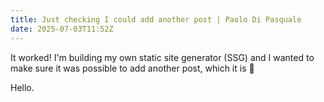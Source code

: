 ```yaml
---
title: Just checking I could add another post | Paolo Di Pasquale
date: 2025-07-03T11:52Z
---
```


It worked! I'm building my own static site generator (SSG) and I wanted to make sure it was possible to add another post, which it is 🎉

Hello.